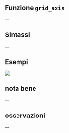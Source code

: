 ## Funzione `grid_axis`

--

## Sintassi

--

## Esempi

![](/img/variabili/grid_axis/grid_axis1.png)

## nota bene

--

## osservazioni

--